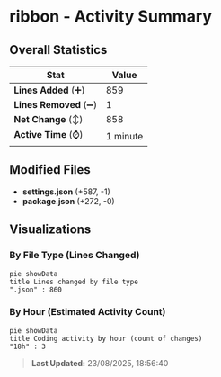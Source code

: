# ribbon - Activity Summary 

## Overall Statistics

| Stat                   | Value                                                             |
| ---------------------- | ----------------------------------------------------------------- |
| **Lines Added** (➕)   | 859                                          |
| **Lines Removed** (➖) | 1                                        |
| **Net Change** (↕)    | 858                |
| **Active Time** (⌚)   | 1 minute |


## Modified Files
- **settings.json** (+587, -1)
- **package.json** (+272, -0)

## Visualizations

### By File Type (Lines Changed)

```mermaid
pie showData
title Lines changed by file type
".json" : 860
```

### By Hour (Estimated Activity Count)

```mermaid
pie showData
title Coding activity by hour (count of changes)
"18h" : 3
```


> **Last Updated:** 23/08/2025, 18:56:40